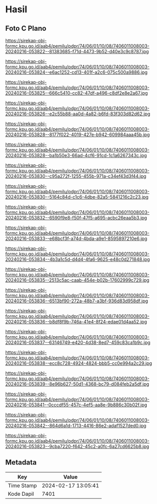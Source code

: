 # Hasil

## Foto C Plano

https://sirekap-obj-formc.kpu.go.id/aab4/pemilu/pdpr/74/06/01/10/08/7406011008003-20240216-053822--81383685-f71d-4473-9b52-d40e3c9c8787.jpg

https://sirekap-obj-formc.kpu.go.id/aab4/pemilu/pdpr/74/06/01/10/08/7406011008003-20240216-053824--e6ac1252-cd13-401f-a2c6-075c500a9886.jpg

https://sirekap-obj-formc.kpu.go.id/aab4/pemilu/pdpr/74/06/01/10/08/7406011008003-20240216-053825--666c5410-cc82-47df-a496-c8df2e8e2a67.jpg

https://sirekap-obj-formc.kpu.go.id/aab4/pemilu/pdpr/74/06/01/10/08/7406011008003-20240216-053826--e2c55b88-aa0d-4a82-b6fd-83f303d82d62.jpg

https://sirekap-obj-formc.kpu.go.id/aab4/pemilu/pdpr/74/06/01/10/08/7406011008003-20240216-053828--8177f022-4019-427e-b942-609984aaa45b.jpg

https://sirekap-obj-formc.kpu.go.id/aab4/pemilu/pdpr/74/06/01/10/08/7406011008003-20240216-053828--ba1b50e3-66ad-4cf6-91cd-1c1a6267343c.jpg

https://sirekap-obj-formc.kpu.go.id/aab4/pemilu/pdpr/74/06/01/10/08/7406011008003-20240216-053830--c95a272f-1255-455b-971a-c34ef43d3f44.jpg

https://sirekap-obj-formc.kpu.go.id/aab4/pemilu/pdpr/74/06/01/10/08/7406011008003-20240216-053830--5164c84d-c1c6-4dbe-82a5-5841216c2c23.jpg

https://sirekap-obj-formc.kpu.go.id/aab4/pemilu/pdpr/74/06/01/10/08/7406011008003-20240216-053832--6590f9e8-f50f-47f5-a695-acbc26eaa5b3.jpg

https://sirekap-obj-formc.kpu.go.id/aab4/pemilu/pdpr/74/06/01/10/08/7406011008003-20240216-053833--e68bcf3f-a74d-4bda-a9e1-8595897210e6.jpg

https://sirekap-obj-formc.kpu.go.id/aab4/pemilu/pdpr/74/06/01/10/08/7406011008003-20240216-053834--4b3a1c5d-d4d4-4fa6-9625-e48c0d271848.jpg

https://sirekap-obj-formc.kpu.go.id/aab4/pemilu/pdpr/74/06/01/10/08/7406011008003-20240216-053835--2513c5ac-caab-454e-b02b-17602999c729.jpg

https://sirekap-obj-formc.kpu.go.id/aab4/pemilu/pdpr/74/06/01/10/08/7406011008003-20240216-053836--6513bf90-272a-48b7-a3bf-936d83d958df.jpg

https://sirekap-obj-formc.kpu.go.id/aab4/pemilu/pdpr/74/06/01/10/08/7406011008003-20240216-053836--b8df8f9b-746a-41e4-8f24-edae01d4aa52.jpg

https://sirekap-obj-formc.kpu.go.id/aab4/pemilu/pdpr/74/06/01/10/08/7406011008003-20240216-053837--63146749-e420-4d38-8ed7-459c83ca1b9c.jpg

https://sirekap-obj-formc.kpu.go.id/aab4/pemilu/pdpr/74/06/01/10/08/7406011008003-20240216-053838--ecc8c728-4924-4824-bbb5-cc0e994a2c29.jpg

https://sirekap-obj-formc.kpu.go.id/aab4/pemilu/pdpr/74/06/01/10/08/7406011008003-20240216-053839--8e96b627-50d1-4368-bc79-d084feb2a5df.jpg

https://sirekap-obj-formc.kpu.go.id/aab4/pemilu/pdpr/74/06/01/10/08/7406011008003-20240216-053841--0cccdf55-457c-4ef5-aa8e-9b886c30b02f.jpg

https://sirekap-obj-formc.kpu.go.id/aab4/pemilu/pdpr/74/06/01/10/08/7406011008003-20240216-053842--864d6a1d-1713-4416-86e2-adaf1527ded0.jpg

https://sirekap-obj-formc.kpu.go.id/aab4/pemilu/pdpr/74/06/01/10/08/7406011008003-20240216-053823--9cba7220-f642-45c2-a0fc-6a27cd6625b8.jpg


## Metadata

| Key        | Value               |
| ---------- | ------------------- |
| Time Stamp | 2024-02-17 13:05:41 |
| Kode Dapil | 7401                |



